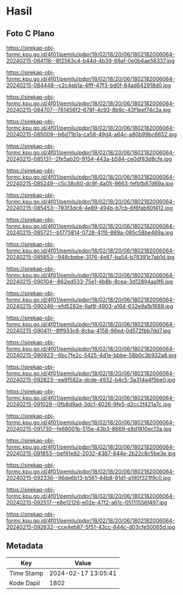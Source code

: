 # Hasil

## Foto C Plano

https://sirekap-obj-formc.kpu.go.id/4f01/pemilu/pdpr/18/02/18/20/06/1802182006064-20240215-084118--8f2563c4-b44d-4b39-88af-0e0b4ae56337.jpg

https://sirekap-obj-formc.kpu.go.id/4f01/pemilu/pdpr/18/02/18/20/06/1802182006064-20240215-084448--c2c4eb1a-4fff-47f3-bd0f-84ad642918d0.jpg

https://sirekap-obj-formc.kpu.go.id/4f01/pemilu/pdpr/18/02/18/20/06/1802182006064-20240215-084707--761456f2-678f-4c93-8b9c-43f1eef74c3a.jpg

https://sirekap-obj-formc.kpu.go.id/4f01/pemilu/pdpr/18/02/18/20/06/1802182006064-20240215-085009--b6d71b1a-ca58-49d4-a64c-a80b99bc6652.jpg

https://sirekap-obj-formc.kpu.go.id/4f01/pemilu/pdpr/18/02/18/20/06/1802182006064-20240215-085131--2fe5ab20-9154-443a-b584-ce0df83d8cfe.jpg

https://sirekap-obj-formc.kpu.go.id/4f01/pemilu/pdpr/18/02/18/20/06/1802182006064-20240215-085249--c5c38c60-dc9f-4a05-9663-fefbfb87d69a.jpg

https://sirekap-obj-formc.kpu.go.id/4f01/pemilu/pdpr/18/02/18/20/06/1802182006064-20240215-085453--783f3dc8-4e89-494b-b7cb-6f6fab60f412.jpg

https://sirekap-obj-formc.kpu.go.id/4f01/pemilu/pdpr/18/02/18/20/06/1802182006064-20240215-085721--b1775814-0728-4115-869a-085c58be469a.jpg

https://sirekap-obj-formc.kpu.go.id/4f01/pemilu/pdpr/18/02/18/20/06/1802182006064-20240215-085853--948cbebe-3176-4e87-ba54-b78391c7ab1d.jpg

https://sirekap-obj-formc.kpu.go.id/4f01/pemilu/pdpr/18/02/18/20/06/1802182006064-20240215-090104--862ed533-75e1-4b8b-8cea-3d12894aa1f6.jpg

https://sirekap-obj-formc.kpu.go.id/4f01/pemilu/pdpr/18/02/18/20/06/1802182006064-20240215-090246--efd5282e-6af8-4903-a164-632e9a1b1689.jpg

https://sirekap-obj-formc.kpu.go.id/4f01/pemilu/pdpr/18/02/18/20/06/1802182006064-20240215-090411--8ff933c6-8cba-4158-96ed-0d572fbb7dd7.jpg

https://sirekap-obj-formc.kpu.go.id/4f01/pemilu/pdpr/18/02/18/20/06/1802182006064-20240215-090823--6bc7fe2c-5425-4d1e-bbbe-58b0c3b932a8.jpg

https://sirekap-obj-formc.kpu.go.id/4f01/pemilu/pdpr/18/02/18/20/06/1802182006064-20240215-092823--ea8f582a-dcde-4932-b4c5-3a314a4f5be0.jpg

https://sirekap-obj-formc.kpu.go.id/4f01/pemilu/pdpr/18/02/18/20/06/1802182006064-20240215-091028--0fb8d9ad-3dc1-4026-9fe5-d2cc2f421a7c.jpg

https://sirekap-obj-formc.kpu.go.id/4f01/pemilu/pdpr/18/02/18/20/06/1802182006064-20240215-091730--fe68001b-515e-43b3-8669-e8d1810ec13a.jpg

https://sirekap-obj-formc.kpu.go.id/4f01/pemilu/pdpr/18/02/18/20/06/1802182006064-20240215-091853--bef81e82-2032-4387-844e-2b22c8c5be3e.jpg

https://sirekap-obj-formc.kpu.go.id/4f01/pemilu/pdpr/18/02/18/20/06/1802182006064-20240215-092336--96de6b13-b561-44b8-91d1-a190f321f9c0.jpg

https://sirekap-obj-formc.kpu.go.id/4f01/pemilu/pdpr/18/02/18/20/06/1802182006064-20240215-092517--e8e12126-e02e-47f2-a61c-05111556f497.jpg

https://sirekap-obj-formc.kpu.go.id/4f01/pemilu/pdpr/18/02/18/20/06/1802182006064-20240215-092632--cce4eb87-5f51-43cc-844c-d03cfe50065d.jpg


## Metadata

| Key        | Value               |
| ---------- | ------------------- |
| Time Stamp | 2024-02-17 13:05:41 |
| Kode Dapil | 1802                |




